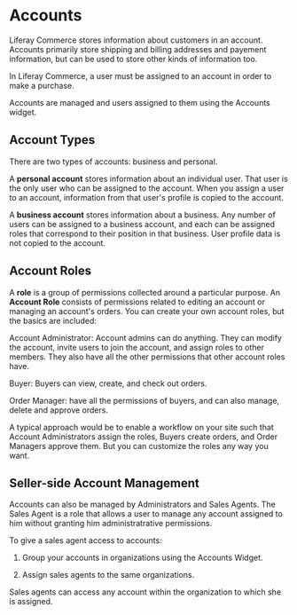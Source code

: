 # Accounts

Liferay Commerce stores information about customers in an account. Accounts
primarily store shipping and billing addresses and payement information, but
can be used to store other kinds of information too.

In Liferay Commerce, a user must be assigned to an account in order to make a
purchase.

Accounts are managed and users assigned to them using the Accounts widget.

## Account Types

There are two types of accounts: business and personal.

A **personal account** stores information about an individual user. That user
is the only user who can be assigned to the account. When you assign a user to
an account, information from that user's profile is copied to the account.

A **business account** stores information about a business. Any number of users
can be assigned to a business account, and each can be assigned roles that
correspond to their position in that business. User profile data is not copied
to the account.

## Account Roles

A **role** is a group of permissions collected around a particular purpose. An
**Account Role** consists of permissions related to editing an account or
managing an account's orders. You can create your own account roles, but the
basics are included:

Account Administrator: Account admins can do anything. They can modify the
account, invite users to join the account, and assign roles to other members.
They also have all the other permissions that other account roles have.

Buyer: Buyers can view, create, and check out orders.

Order Manager: have all the permissions of buyers, and can also manage, delete
and approve orders.

A typical approach would be to enable a workflow on your site such that Account
Administrators assign the roles, Buyers create orders, and Order Managers
approve them. But you can customize the roles any way you want.

## Seller-side Account Management

Accounts can also be managed by Administrators and Sales Agents. The Sales
Agent is a role that allows a user to manage any account assigned to him
without granting him administratrative permissions.

To give a sales agent access to accounts:

1. Group your accounts in organizations using the Accounts Widget.

2. Assign sales agents to the same organizations.

Sales agents can access any account within the organization to which she is
assigned.
